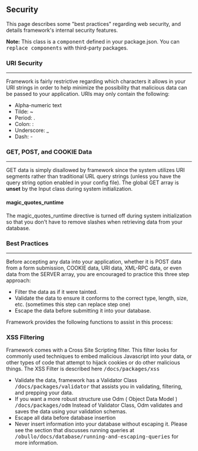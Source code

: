 ## Security

This page describes some "best practices" regarding web security, and details framework's internal security features.

**Note:** This class is a <kbd>component</kbd> defined in your package.json. You can <kbd>replace components</kbd> with third-party packages.

### URI Security

------

Framework is fairly restrictive regarding which characters it allows in your URI strings in order to help minimize the possibility that malicious data can be passed to your application. URIs may only contain the following:

* Alpha-numeric text
* Tilde: ~
* Period: .
* Colon: :
* Underscore: _
* Dash: -

### GET, POST, and COOKIE Data

------

GET data is simply disallowed by framework since the system utilizes URI segments rather than traditional URL query strings (unless you have the query string option enabled in your config file). The global GET array is <b>unset</b> by the Input class during system initialization.

#### magic_quotes_runtime

The magic_quotes_runtime directive is turned off during system initialization so that you don't have to remove slashes when retrieving data from your database.

### Best Practices

------

Before accepting any data into your application, whether it is POST data from a form submission, COOKIE data, URI data, XML-RPC data, or even data from the SERVER array, you are encouraged to practice this three step approach:

* Filter the data as if it were tainted.
* Validate the data to ensure it conforms to the correct type, length, size, etc. (sometimes this step can replace step one)
* Escape the data before submitting it into your database.

Framework provides the following functions to assist in this process:

### XSS Filtering

Framework comes with a Cross Site Scripting filter. This filter looks for commonly used techniques to embed malicious Javascript into your data, or other types of code that attempt to hijack cookies or do other malicious things. The XSS Filter is described here <kbd>/docs/packages/xss</kbd>
    
* Validate the data, framework has a Validator Class <kbd>/docs/packages/validator</kbd> that assists you in validating, filtering, and prepping your data.
* If you want a more robust structure use Odm ( Object Data Model ) <kbd>/docs/packages/odm</kbd> Instead of Validator Class, Odm validates and saves the data using your validation schemas.
* Escape all data before database insertion
* Never insert information into your database without escaping it. Please see the section that discusses running queries at <kbd>/obullo/docs/database/running-and-escaping-queries</kbd> for more information.